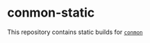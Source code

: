 # conmon-static

This repository contains static builds for [`conmon`](https://github.com/containers/conmon)

